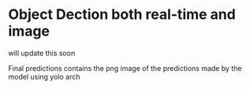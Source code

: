 # Object Dection both real-time and image 

will update this soon

Final predictions contains the png image of the predictions made by the model using yolo arch


